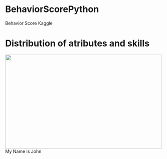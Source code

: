 # BehaviorScorePython
Behavior Score Kaggle


# Distribution of atributes and skills

<div class="container">
  <img rel="Distribuição da variável Target" align="center" width="500" height="300"  src="https://github.com/WOLFurriell/BehaviorScorePython/blob/master/plots/donut1.png">
  <div class="overlay">My Name is John</div>
</div>
